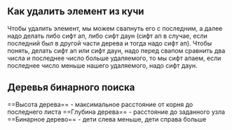 ## Как удалить элемент из кучи
Чтобы удалить элемент, мы можем свапнуть его с последним, а далее надо делать либо сифт ап, либо сифт даун (сифт ап в случае, если последний был в другой части дерева и тогда надо сифт ап). Чтобы понять, делать сифт ап или сифт даун, надо перед свапом сравнить два числа и последнее число больше удаляемого, то мы сифт апаем, если последнее число меньше нашего удаляемого, надо сифт даун.


## Деревья бинарного поиска
==Высота дерева== - максимальное расстояние от корня до последнего листа
==Глубина дерева== - расстояние до заданного узла
==Бинарное дерево== - дети слева меньше, дети справа больше

